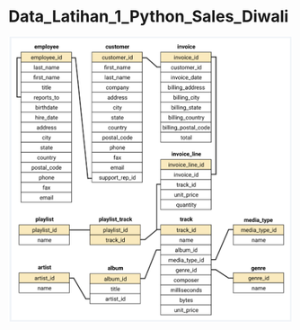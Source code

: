 # Data_Latihan_1_Python_Sales_Diwali
<div align="center">
  <img src="https://github.com/Royjihan21/Data_Latihan_SQL_1_Music/blob/main/schema_diagram.png">
</div>
